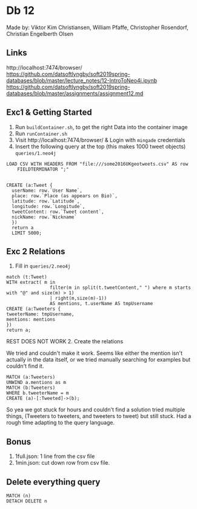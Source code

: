 # Db 12
Made by: Viktor Kim Christiansen, William Pfaffe, Christopher Rosendorf, Christian Engelberth Olsen

## Links
http://localhost:7474/browser/
https://github.com/datsoftlyngby/soft2019spring-databases/blob/master/lecture_notes/12-IntroToNeo4j.ipynb
https://github.com/datsoftlyngby/soft2019spring-databases/blob/master/assignments/assignment12.md


## Exc1 & Getting Started
1. Run `buildContainer.sh`, to get the right Data into the container image
2. Run `runContainer.sh`
3. Visit http://localhost:7474/browser/ & Login with `mingade` credentials
4. Insert the following query at the top (this makes 1000 tweet objects) `queries/1.neo4j`
```
LOAD CSV WITH HEADERS FROM "file:///some2016UKgeotweets.csv" AS row 
    FIELDTERMINATOR ";"


CREATE (a:Tweet { 
  userName: row.`User Name`,
  place: row.`Place (as appears on Bio)`,
  latitude: row.`Latitude`,
  longitude: row.`Longitude`,
  tweetContent: row.`Tweet content`,
  nickName: row.`Nickname`
  })
  return a
  LIMIT 5000;
```

## Exc 2 Relations
1. Fill in `queries/2.neo4j`
```
match (t:Tweet)
WITH extract( m in 
                filter(m in split(t.tweetContent," ") where m starts with "@" and size(m) > 1) 
                | right(m,size(m)-1))
                AS mentions, t.userName AS tmpUsername
CREATE (a:Tweeters { 
tweeterName: tmpUsername,
mentions: mentions
})
return a;
```


REST DOES NOT WORK
2. Create the relations

We tried and couldn't make it work. Seems like either the mention isn't actually in the data itself, or we tried manually searching for examples but couldn't find it.
```
MATCH (a:Tweeters)
UNWIND a.mentions as m
MATCH (b:Tweeters)
WHERE b.tweeterName = m
CREATE (a)-[:Tweeted]->(b);

```


So yea we got stuck for hours and couldn't find a solution tried multiple things, (Tweeters to tweeters, and tweeters to tweet) but still stuck. Had a rough time adapting to the query language.

## Bonus
1. 1full.json: 1 line from the csv file
2. 1min.json: cut down row from csv file.

## Delete everything query
```
MATCH (n)
DETACH DELETE n
```
